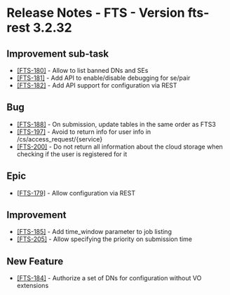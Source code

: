 Release Notes - FTS - Version fts-rest 3.2.32
=============================================

## Improvement sub-task
* [[FTS-180]](https://its.cern.ch/jira/browse/FTS-180) - Allow to list banned DNs and SEs
* [[FTS-181]](https://its.cern.ch/jira/browse/FTS-181) - Add API to enable/disable debugging for se/pair
* [[FTS-182]](https://its.cern.ch/jira/browse/FTS-182) - Add API support for configuration via REST

## Bug
* [[FTS-188]](https://its.cern.ch/jira/browse/FTS-188) - On submission, update tables in the same order as FTS3
* [[FTS-197]](https://its.cern.ch/jira/browse/FTS-197) - Avoid to return info for user info in /cs/access_request/{service}
* [[FTS-200]](https://its.cern.ch/jira/browse/FTS-200) - Do not return all information about the cloud storage when checking if the user is registered for it

## Epic
* [[FTS-179]](https://its.cern.ch/jira/browse/FTS-179) - Allow configuration via REST

## Improvement
* [[FTS-185]](https://its.cern.ch/jira/browse/FTS-185) - Add time_window parameter to job listing
* [[FTS-205]](https://its.cern.ch/jira/browse/FTS-205) - Allow specifying the priority on submission time

## New Feature
* [[FTS-184]](https://its.cern.ch/jira/browse/FTS-184) - Authorize a set of DNs for configuration without VO extensions
